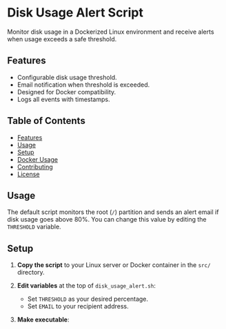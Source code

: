 # Disk Usage Alert Script

Monitor disk usage in a Dockerized Linux environment and receive alerts when usage exceeds a safe threshold.

## Features

- Configurable disk usage threshold.
- Email notification when threshold is exceeded.
- Designed for Docker compatibility.
- Logs all events with timestamps.

## Table of Contents

- [Features](#features)
- [Usage](#usage)
- [Setup](#setup)
- [Docker Usage](#docker-usage)
- [Contributing](#contributing)
- [License](#license)

## Usage

The default script monitors the root (`/`) partition and sends an alert email if disk usage goes above 80%. You can change this value by editing the `THRESHOLD` variable.

## Setup

1. **Copy the script** to your Linux server or Docker container in the `src/` directory.

2. **Edit variables** at the top of `disk_usage_alert.sh`:
   - Set `THRESHOLD` as your desired percentage.
   - Set `EMAIL` to your recipient address.

3. **Make executable**:

